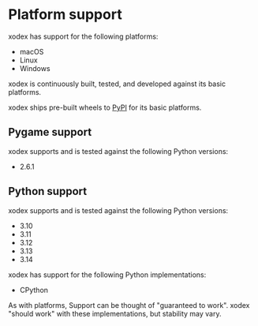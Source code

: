# Platform support

xodex has support for the following platforms:

- macOS
- Linux
- Windows

xodex is continuously built, tested, and developed against its basic platforms.

xodex ships pre-built wheels to [PyPI](https://pypi.org/project/xodex/) for its basic
platforms.

## Pygame support

xodex supports and is tested against the following Python versions:

- 2.6.1

## Python support

xodex supports and is tested against the following Python versions:

- 3.10
- 3.11
- 3.12
- 3.13
- 3.14

xodex has support for the following Python implementations:

- CPython

As with platforms, Support can be thought of "guaranteed to work".
xodex "should work" with these implementations, but stability may vary.
